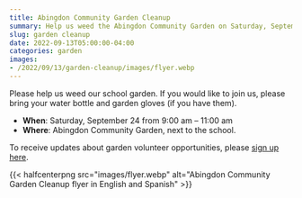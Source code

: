 ```yaml
--- 
title: Abingdon Community Garden Cleanup
summary: Help us weed the Abingdon Community Garden on Saturday, September 24.
slug: garden cleanup
date: 2022-09-13T05:00:00-04:00
categories: garden
images: 
- /2022/09/13/garden-cleanup/images/flyer.webp
---
```


Please help us weed our school garden. If you would like to join us, please bring your water bottle and garden gloves (if you have them).

- **When**: Saturday, September 24 from 9:00 am – 11:00 am
- **Where**: Abingdon Community Garden, next to the school.

To receive updates about garden volunteer opportunities, please [sign up here](https://lp.constantcontactpages.com/su/SjhlqrR).

{{< halfcenterpng src="images/flyer.webp" alt="Abingdon Community Garden Cleanup flyer in English and Spanish" >}}